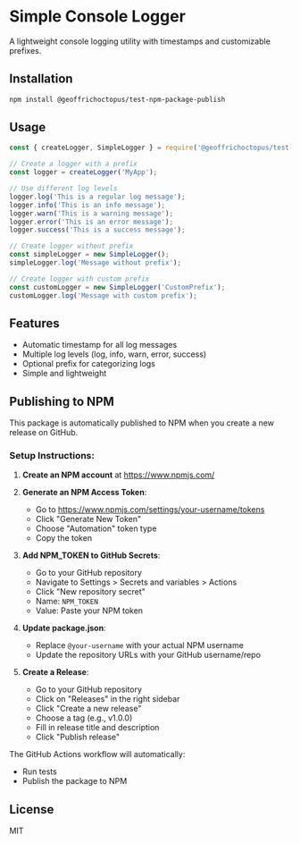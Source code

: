 # Simple Console Logger

A lightweight console logging utility with timestamps and customizable prefixes.

## Installation

```bash
npm install @geoffrichoctopus/test-npm-package-publish
```

## Usage

```javascript
const { createLogger, SimpleLogger } = require('@geoffrichoctopus/test-npm-package-publish');

// Create a logger with a prefix
const logger = createLogger('MyApp');

// Use different log levels
logger.log('This is a regular log message');
logger.info('This is an info message');
logger.warn('This is a warning message');
logger.error('This is an error message');
logger.success('This is a success message');

// Create logger without prefix
const simpleLogger = new SimpleLogger();
simpleLogger.log('Message without prefix');

// Create logger with custom prefix
const customLogger = new SimpleLogger('CustomPrefix');
customLogger.log('Message with custom prefix');
```

## Features

- Automatic timestamp for all log messages
- Multiple log levels (log, info, warn, error, success)
- Optional prefix for categorizing logs
- Simple and lightweight

## Publishing to NPM

This package is automatically published to NPM when you create a new release on GitHub.

### Setup Instructions:

1. **Create an NPM account** at https://www.npmjs.com/

2. **Generate an NPM Access Token**:
   - Go to https://www.npmjs.com/settings/your-username/tokens
   - Click "Generate New Token"
   - Choose "Automation" token type
   - Copy the token

3. **Add NPM_TOKEN to GitHub Secrets**:
   - Go to your GitHub repository
   - Navigate to Settings > Secrets and variables > Actions
   - Click "New repository secret"
   - Name: `NPM_TOKEN`
   - Value: Paste your NPM token

4. **Update package.json**:
   - Replace `@your-username` with your actual NPM username
   - Update the repository URLs with your GitHub username/repo

5. **Create a Release**:
   - Go to your GitHub repository
   - Click on "Releases" in the right sidebar
   - Click "Create a new release"
   - Choose a tag (e.g., v1.0.0)
   - Fill in release title and description
   - Click "Publish release"

The GitHub Actions workflow will automatically:
- Run tests
- Publish the package to NPM

## License

MIT